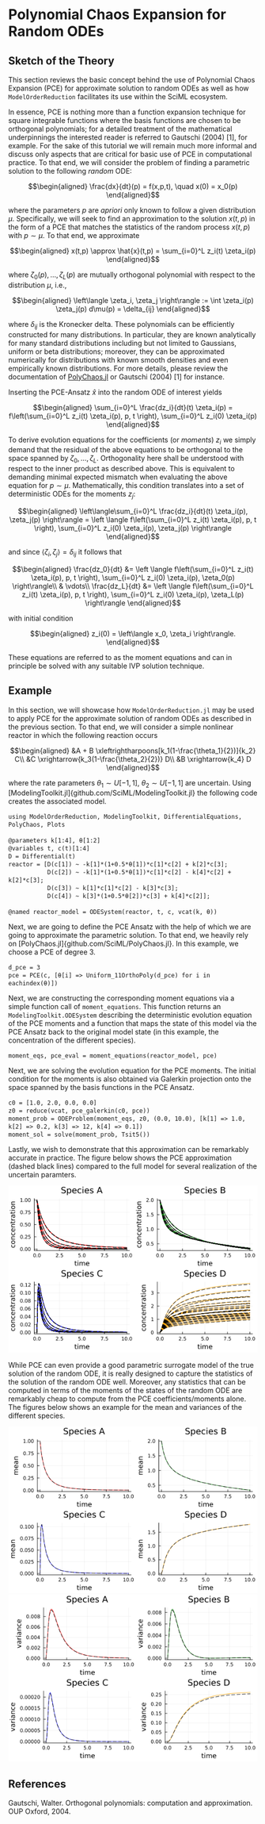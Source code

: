 # Polynomial Chaos Expansion for Random ODEs
## Sketch of the Theory
This section reviews the basic concept behind the use of Polynomial Chaos Expansion (PCE) for approximate solution to random ODEs as well as how `ModelOrderReduction` facilitates its use within the SciML ecosystem.

In essence, PCE is nothing more than a function expansion technique for square integrable functions where the basis functions are chosen to be orthogonal polynomials; for a detailed treatment of the mathematical underpinnings the interested reader is referred to Gautschi (2004) [1], for example. For the sake of this tutorial we will remain much more informal and discuss only aspects that are critical for basic use of PCE in computational practice. To that end, we will consider the problem of finding a parametric solution to the following *random* ODE:
```math
\begin{aligned}
    \frac{dx}{dt}(p) = f(x,p,t), \quad x(0) = x_0(p)
\end{aligned}
```
where the parameters $p$ are *apriori* only known to follow a given distribution $\mu$. Specifically, we will seek to find an approximation to the solution $x(t,p)$ in the form of a PCE that matches the statistics of the random process $x(t,p)$ with $p \sim \mu$. To that end, we approximate 
```math
\begin{aligned}
    x(t,p) \approx \hat{x}(t,p) = \sum_{i=0}^L z_i(t) \zeta_i(p)
\end{aligned}
```
where $\zeta_0(p), \dots, \zeta_L(p)$ are mutually orthogonal polynomial with respect to the distribution $\mu$, i.e.,
```math
\begin{aligned}
    \left\langle \zeta_i, \zeta_j \right\rangle := \int \zeta_i(p) \zeta_j(p) d\mu(p) = \delta_{ij}
\end{aligned}
```
where $\delta_{ij}$ is the Kronecker delta. These polynomials can be efficiently constructed for many distributions. In particular, they are known analytically for many standard distributions including but not limited to Gaussians, uniform or beta distributions; moreover, they can be approximated numerically for distributions with known smooth densities and even empirically known distributions. For more details, please review the documentation of [PolyChaos.jl](github.com/SciML/PolyChaos.jl) or Gautschi (2004) [1] for instance.

Inserting the PCE-Ansatz $\hat{x}$ into the random ODE of interest yields 
```math
\begin{aligned}
    \sum_{i=0}^L \frac{dz_i}{dt}(t) \zeta_i(p) = f\left(\sum_{i=0}^L z_i(t) \zeta_i(p), p, t \right),  \sum_{i=0}^L z_i(0) \zeta_i(p)
\end{aligned}
```
To derive evolution equations for the coefficients (or *moments*) $z_i$ we simply demand that the residual of the above equations to be orthogonal to the space spanned by $\zeta_0, \dots, \zeta_L$. Orthogonality here shall be understood with respect to the inner product as described above. This is equivalent to demanding minimal expected mismatch when evaluating the above equation for $p \sim \mu$. Mathematically, this condition translates into a set of deterministic ODEs for the moments $z_j$:
```math
\begin{aligned}
    \left\langle\sum_{i=0}^L \frac{dz_i}{dt}(t) \zeta_i(p), \zeta_j(p) \right\rangle = \left \langle f\left(\sum_{i=0}^L z_i(t) \zeta_i(p), p, t \right),  \sum_{i=0}^L z_i(0) \zeta_i(p), \zeta_j(p) \right\rangle
\end{aligned}
```
and since $\left\langle \zeta_i, \zeta_j\right\rangle = \delta_{ij}$ it follows that
```math
\begin{aligned}
    \frac{dz_0}{dt} &= \left \langle f\left(\sum_{i=0}^L z_i(t) \zeta_i(p), p, t \right),  \sum_{i=0}^L z_i(0) \zeta_i(p), \zeta_0(p) \right\rangle\\
    & \vdots\\
    \frac{dz_L}{dt} &= \left \langle f\left(\sum_{i=0}^L z_i(t) \zeta_i(p), p, t \right),  \sum_{i=0}^L z_i(0) \zeta_i(p), \zeta_L(p) \right\rangle
\end{aligned}
```
with initial condition
```math
\begin{aligned}
    z_i(0) = \left\langle x_0, \zeta_i \right\rangle. 
\end{aligned}
```
These equations are referred to as the moment equations and can in principle be solved with any suitable IVP solution technique. 

## Example
In this section, we will showcase how `ModelOrderReduction.jl` may be used to apply PCE for the approximate solution of random ODEs as described in the previous section. To that end, we will consider a simple nonlinear reactor in which the following reaction occurs
```math
\begin{aligned}
    &A + B \xleftrightharpoons[k_1(1-\frac{\theta_1}{2})]{k_2} C\\
    &C \xrightarrow{k_3(1-\frac{\theta_2}{2})} D\\
    &B \xrightarrow{k_4} D
\end{aligned}
```
where the rate parameters $\theta_1 \sim U[-1,1]$, $\theta_2 \sim U[-1,1]$ are uncertain. Using [ModelingToolkit.jl]{github.com/SciML/ModelingToolkit.jl} the following code creates the associated model.
```
using ModelOrderReduction, ModelingToolkit, DifferentialEquations, PolyChaos, Plots

@parameters k[1:4], θ[1:2]
@variables t, c(t)[1:4]
D = Differential(t)
reactor = [D(c[1]) ~ -k[1]*(1+0.5*θ[1])*c[1]*c[2] + k[2]*c[3];
           D(c[2]) ~ -k[1]*(1+0.5*θ[1])*c[1]*c[2] - k[4]*c[2] + k[2]*c[3];
           D(c[3]) ~ k[1]*c[1]*c[2] - k[3]*c[3];
           D(c[4]) ~ k[3]*(1+0.5*θ[2])*c[3] + k[4]*c[2]];

@named reactor_model = ODESystem(reactor, t, c, vcat(k, θ))
```

Next, we are going to define the PCE Ansatz with the help of which we are going to approximate the parametric solution. To that end, we heavily rely on [PolyChaos.jl]{github.com/SciML/PolyChaos.jl}. In this example, we choose a PCE of degree 3. 
```
d_pce = 3
pce = PCE(c, [θ[i] => Uniform_11OrthoPoly(d_pce) for i in eachindex(θ)])
```

Next, we are constructing the corresponding moment equations via a simple function call of `moment_equations`. This function returns an `ModelingToolkit.ODESystem` describing the deterministic evolution equation of the PCE moments and a function that maps the state of this model via the PCE Ansatz back to the original model state (in this example, the concentration of the different species).
```
moment_eqs, pce_eval = moment_equations(reactor_model, pce)
```

Next, we are solving the evolution equation for the PCE moments. The initial condition for the moments is also obtained via Galerkin projection onto the space spanned by the basis functions in the PCE Ansatz. 
```
c0 = [1.0, 2.0, 0.0, 0.0]
z0 = reduce(vcat, pce_galerkin(c0, pce))
moment_prob = ODEProblem(moment_eqs, z0, (0.0, 10.0), [k[1] => 1.0, k[2] => 0.2, k[3] => 12, k[4] => 0.1])
moment_sol = solve(moment_prob, Tsit5())
```

Lastly, we wish to demonstrate that this approximation can be remarkably accurate in practice. The figure below shows the PCE approximation (dashed black lines) compared to the full model for several realization of the uncertain paramters. 

![traces](traces.png)

While PCE can even provide a good parametric surrogate model of the true solution of the random ODE, it is really designed to capture the statistics of the solution of the random ODE well. Moreover, any statistics that can be computed in terms of the moments of the states of the random ODE are remarkably cheap to compute from the PCE coefficients/moments alone. The figures below shows an example for the mean and variances of the different species.


![mean](mean.png)
![var](var.png)



## References
Gautschi, Walter. Orthogonal polynomials: computation and approximation. OUP Oxford, 2004.
